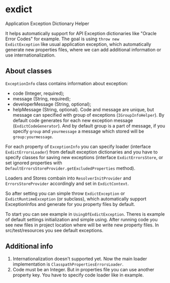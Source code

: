# exdict
Application Exception Dictionary Helper

It helps automatically support for API Exception dictionaries like "Oracle Error Codes" for example.
The goal is using <code>throw new ExdictException</code> like usual application exception, which automatically generate new properties files,
where we can add additional information or use internationalization.

## About classes

<code>ExceptionInfo</code> class contains information about exception:
* code (Integer, required);
* message (String, required);
* developerMessage (String, optional);
* helpMessage (String, optional).
Code and message are unique, but message can specified with group of exceptions (<code>IGroupInfoHelper</code>).
By default code generates for each new exception message (<code>ExdictCodeGenerator</code>).
And by default group is a part of message, if you specify <code>group</code> and <code>yourmessage</code> a message which stored will be <code>group:yourmessage</code>.

For each property of <code>ExceptionInfo</code> you can specify loader (interface <code>ExdictErrorsLoader</code>) from default exception dictionaries and you have to specify classes for saving new exceptions (interface <code>ExdictErrorsStore</code>, or set ignored properties with <code>DefaultErrorsStoreProvider.getExcludedProperties</code> method). 

Loaders and Stores combain into <code>ResolverInitProvider</code> and <code>ErrorsStoreProvider</code> accordingly and set in <code>ExdictContext</code>.

So after setting you can simple throw <code>ExdictException</code> or <code>ExdictRuntimeException</code> (or subclass), which automatically support ExceptionInfos and generate for you property files by default.

To start you can see example in <code>UsingOfExdictException</code>. Theres is example of default settings initialization and simple using. After running code you see new files in project location where will be write new property files. In src/test/resources you see default exceptions.

## Additional info

1. Internationalization doesn't supported yet. Now the main loader implementation is <code>ClasspathPropertiesErrorsLoader</code>.
2. Code must be an Integer. But in properties file you can use another property key. You have to specify code loader like in example.